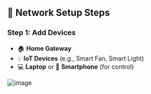 ## 🧱 Network Setup Steps  

### Step 1: Add Devices
- 🏠 **Home Gateway**
- 💡 **IoT Devices** (e.g., Smart Fan, Smart Light)
- 💻 **Laptop** or 📱 **Smartphone** (for control)
  
![image](https://github.com/user-attachments/assets/ee802973-6b66-4ed3-9c3a-7aaa702a9ed4)
